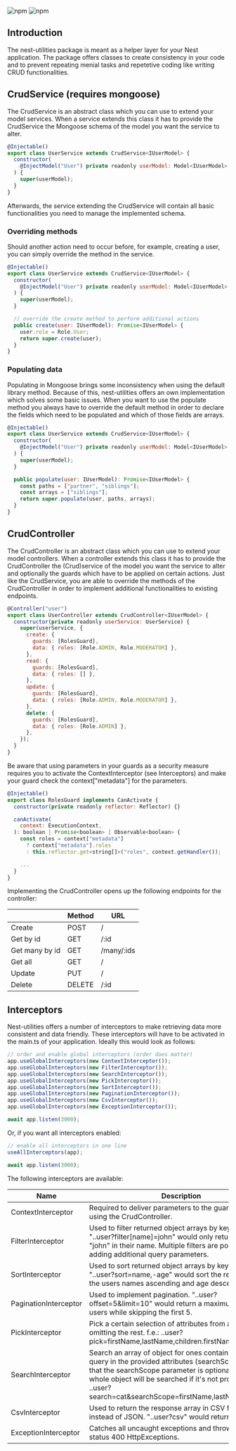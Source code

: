 ![npm](https://img.shields.io/npm/dt/nest-utilities.svg)
![npm](https://img.shields.io/npm/v/nest-utilities.svg)

## Introduction

The nest-utilities package is meant as a helper layer for your Nest application. The package offers classes to create consistency in your code and to prevent repeating menial tasks and repetetive coding like writing CRUD functionalities.

## CrudService (requires mongoose)

The CrudService is an abstract class which you can use to extend your model services. When a service extends this class it has to provide the CrudService the Mongoose schema of the model you want the service to alter.

```js
@Injectable()
export class UserService extends CrudService<IUserModel> {
  constructor(
    @InjectModel("User") private readonly userModel: Model<IUserModel>
  ) {
    super(userModel);
  }
}
```

Afterwards, the service extending the CrudService will contain all basic functionalities you need to manage the implemented schema.

### Overriding methods

Should another action need to occur before, for example, creating a user, you can simply override the method in the service.

```js
@Injectable()
export class UserService extends CrudService<IUserModel> {
  constructor(
    @InjectModel("User") private readonly userModel: Model<IUserModel>
  ) {
    super(userModel);
  }

  // override the create method to perform additional actions
  public create(user: IUserModel): Promise<IUserModel> {
    user.role = Role.User;
    return super.create(user);
  }
}
```

### Populating data

Populating in Mongoose brings some inconsistency when using the default library method. Because of this, nest-utilities offers an own implementation which solves some basic issues. When you want to use the populate method you always have to override the default method in order to declare the fields which need to be populated and which of those fields are arrays.

```js
@Injectable()
export class UserService extends CrudService<IUserModel> {
  constructor(
    @InjectModel("User") private readonly userModel: Model<IUserModel>
  ) {
    super(userModel);
  }

  public populate(user: IUserModel): Promise<IUserModel> {
    const paths = ["partner", "siblings"];
    const arrays = ["siblings"];
    return super.populate(user, paths, arrays);
  }
}
```

## CrudController

The CrudController is an abstract class which you can use to extend your model controllers. When a controller extends this class it has to provide the CrudController the (Crud)service of the model you want the service to alter and optionally the guards which have to be applied on certain actions. Just like the CrudService, you are able to override the methods of the CrudController in order to implement additional functionalities to existing endpoints.

```js
@Controller("user")
export class UserController extends CrudController<IUserModel> {
  constructor(private readonly userService: UserService) {
    super(userService, {
      create: {
        guards: [RolesGuard],
        data: { roles: [Role.ADMIN, Role.MODERATOR] },
      },
      read: {
        guards: [RolesGuard],
        data: { roles: [] },
      },
      update: {
        guards: [RolesGuard],
        data: { roles: [Role.ADMIN, Role.MODERATOR] },
      },
      delete: {
        guards: [RolesGuard],
        data: { roles: [Role.ADMIN] },
      },
    });
  }
}
```

Be aware that using parameters in your guards as a security measure requires you to activate the ContextInterceptor (see Interceptors) and make your guard check the context["metadata"] for the parameters.

```js
@Injectable()
export class RolesGuard implements CanActivate {
  constructor(private readonly reflector: Reflector) {}

  canActivate(
    context: ExecutionContext,
  ): boolean | Promise<boolean> | Observable<boolean> {
    const roles = context["metadata"]
      ? context["metadata"].roles
      : this.reflector.get<string[]>("roles", context.getHandler());

    ...
  }
}
```

Implementing the CrudController opens up the following endpoints for the controller:

|                | Method | URL        |
| -------------- | ------ | ---------- |
| Create         | POST   | /          |
| Get by id      | GET    | /:id       |
| Get many by id | GET    | /many/:ids |
| Get all        | GET    | /          |
| Update         | PUT    | /          |
| Delete         | DELETE | /:id       |

## Interceptors

Nest-utilities offers a number of interceptors to make retrieving data more consistent and data friendly. These interceptors will have to be activated in the main.ts of your application. Ideally this would look as follows:

```js
// order and enable global interceptors (order does matter)
app.useGlobalInterceptors(new ContextInterceptor());
app.useGlobalInterceptors(new FilterInterceptor());
app.useGlobalInterceptors(new SearchInterceptor());
app.useGlobalInterceptors(new PickInterceptor());
app.useGlobalInterceptors(new SortInterceptor());
app.useGlobalInterceptors(new PaginationInterceptor());
app.useGlobalInterceptors(new CsvInterceptor());
app.useGlobalInterceptors(new ExceptionInterceptor());

await app.listen(3000);
```

Or, if you want all interceptors enabled:

```js
// enable all interceptors in one line
useAllInterceptors(app);

await app.listen(3000);
```

The following interceptors are available:

| Name                  | Description                                                                                                                                                                                                                                                                             |
| --------------------- | --------------------------------------------------------------------------------------------------------------------------------------------------------------------------------------------------------------------------------------------------------------------------------------- |
| ContextInterceptor    | Required to deliver parameters to the guards when using the CrudController.                                                                                                                                                                                                             |
| FilterInterceptor     | Used to filter returned object arrays by key values. "..user?filter[name]=john" would only return users with "john" in their name. Multiple filters are possible by adding additional query parameters.                                                                                 |
| SortInterceptor       | Used to sort returned object arrays by key values. "..user?sort=name,-age" would sort the response on the users names ascending and age descending.                                                                                                                                     |
| PaginationInterceptor | Used to implement pagination. "..user?offset=5&limit=10" would return a maximum of 10 users while skipping the first 5.                                                                                                                                                                 |
| PickInterceptor       | Pick a certain selection of attributes from a response omitting the rest. f.e.: ..user?pick=firstName,lastName,children.firstName                                                                                                                                                       |
| SearchInterceptor     | Search an array of object for ones containing the given query in the provided attributes (searchScope). Note that the searchScope parameter is optional and that the whole object will be searched if it's not provided. f.e.: ..user?search=cat&searchScope=firstName,lastName,address |
| CsvInterceptor        | Used to return the response array in CSV format instead of JSON. "..user?csv" would return a CSV.                                                                                                                                                                                       |
| ExceptionInterceptor  | Catches all uncaught exceptions and throws them as status 400 HttpExceptions.                                                                                                                                                                                                           |
